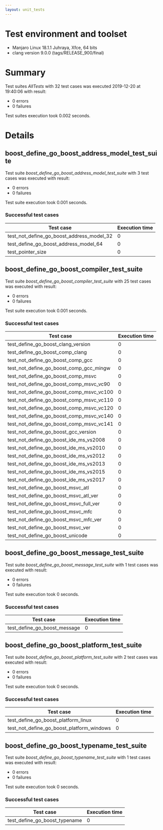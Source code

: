 ```yaml
---
layout: unit_tests
---
```


# Test environment and toolset 

* Manjaro Linux 18.1.1 Juhraya, Xfce, 64 bits
* clang version 9.0.0 (tags/RELEASE_900/final)

# Summary

Test suites *AllTests* with 32 test cases was executed 2019-12-20 at 19:40:06 with result:

* 0 errors
* 0 failures

Test suites execution took 0.002 seconds.

# Details

## boost_define_go_boost_address_model_test_suite

Test suite *boost_define_go_boost_address_model_test_suite* with 3 test cases was executed with result:

* 0 errors
* 0 failures

Test suite execution took 0.001 seconds.

### Successful test cases

Test case|Execution time
-|-
test_not_define_go_boost_address_model_32 | 0
test_define_go_boost_address_model_64 | 0
test_pointer_size | 0

## boost_define_go_boost_compiler_test_suite

Test suite *boost_define_go_boost_compiler_test_suite* with 25 test cases was executed with result:

* 0 errors
* 0 failures

Test suite execution took 0.001 seconds.

### Successful test cases

Test case|Execution time
-|-
test_define_go_boost_clang_version | 0
test_define_go_boost_comp_clang | 0
test_not_define_go_boost_comp_gcc | 0
test_not_define_go_boost_comp_gcc_mingw | 0
test_not_define_go_boost_comp_msvc | 0
test_not_define_go_boost_comp_msvc_vc90 | 0
test_not_define_go_boost_comp_msvc_vc100 | 0
test_not_define_go_boost_comp_msvc_vc110 | 0
test_not_define_go_boost_comp_msvc_vc120 | 0
test_not_define_go_boost_comp_msvc_vc140 | 0
test_not_define_go_boost_comp_msvc_vc141 | 0
test_not_define_go_boost_gcc_version | 0
test_not_define_go_boost_ide_ms_vs2008 | 0
test_not_define_go_boost_ide_ms_vs2010 | 0
test_not_define_go_boost_ide_ms_vs2012 | 0
test_not_define_go_boost_ide_ms_vs2013 | 0
test_not_define_go_boost_ide_ms_vs2015 | 0
test_not_define_go_boost_ide_ms_vs2017 | 0
test_not_define_go_boost_msvc_atl | 0
test_not_define_go_boost_msvc_atl_ver | 0
test_not_define_go_boost_msvc_full_ver | 0
test_not_define_go_boost_msvc_mfc | 0
test_not_define_go_boost_msvc_mfc_ver | 0
test_not_define_go_boost_msvc_ver | 0
test_not_define_go_boost_unicode | 0

## boost_define_go_boost_message_test_suite

Test suite *boost_define_go_boost_message_test_suite* with 1 test cases was executed with result:

* 0 errors
* 0 failures

Test suite execution took 0 seconds.

### Successful test cases

Test case|Execution time
-|-
test_define_go_boost_message | 0

## boost_define_go_boost_platform_test_suite

Test suite *boost_define_go_boost_platform_test_suite* with 2 test cases was executed with result:

* 0 errors
* 0 failures

Test suite execution took 0 seconds.

### Successful test cases

Test case|Execution time
-|-
test_define_go_boost_platform_linux | 0
test_not_define_go_boost_platform_windows | 0

## boost_define_go_boost_typename_test_suite

Test suite *boost_define_go_boost_typename_test_suite* with 1 test cases was executed with result:

* 0 errors
* 0 failures

Test suite execution took 0 seconds.

### Successful test cases

Test case|Execution time
-|-
test_define_go_boost_typename | 0
